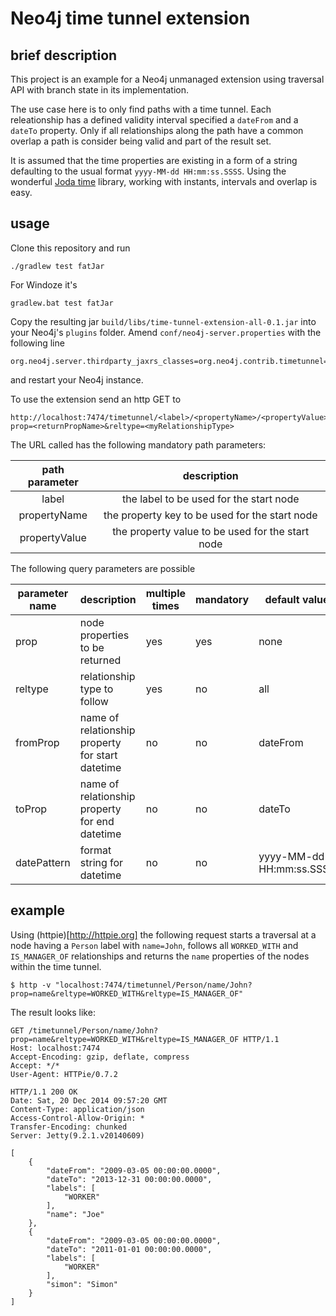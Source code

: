 # Neo4j time tunnel extension #

## brief description ##

This project is an example for a Neo4j unmanaged extension using traversal API with branch state in its implementation.

The use case here is to only find paths with a time tunnel. Each releationship has a defined validity interval specified
a `dateFrom` and a `dateTo` property. Only if all relationships along the path have a common overlap a path is consider
 being valid and part of the result set.

It is assumed that the time properties are existing in a form of a string defaulting to the usual format `yyyy-MM-dd HH:mm:ss.SSSS`.
Using the wonderful [Joda time](http://www.joda.org/joda-time/) library, working with instants, intervals and overlap is
easy.

## usage ##

Clone this repository and run

    ./gradlew test fatJar

For Windoze it's

    gradlew.bat test fatJar

Copy the resulting jar `build/libs/time-tunnel-extension-all-0.1.jar` into your Neo4j's `plugins` folder. Amend
`conf/neo4j-server.properties` with the following line

    org.neo4j.server.thirdparty_jaxrs_classes=org.neo4j.contrib.timetunnel=/timetunnel

and restart your Neo4j instance.

To use the extension send an http GET to

    http://localhost:7474/timetunnel/<label>/<propertyName>/<propertyValue>?prop=<returnPropName>&reltype=<myRelationshipType>

The URL called has the following mandatory path parameters:

| path parameter  | description  |
|:-:|:-:|
| label  | the label to be used for the start node  |
| propertyName  | the property key to be used for the start node  |
| propertyValue  | the property value to be used for the start node  |

The following query parameters are possible

| parameter name | description | multiple times | mandatory | default value |
|----------------|-------------|----------------|-----------|---------------|
| prop | node properties to be returned | yes | yes | none |
| reltype | relationship type to follow | yes | no | all |
| fromProp | name of relationship property for start datetime | no | no | dateFrom |
| toProp | name of relationship property for end datetime | no | no | dateTo |
| datePattern | format string for datetime | no | no | yyyy-MM-dd HH:mm:ss.SSSS |

## example ##

Using (httpie)[http://httpie.org] the following request starts a traversal at a node having a `Person` label with `name=John`,
 follows all `WORKED_WITH` and `IS_MANAGER_OF` relationships and returns the `name` properties of the nodes within the time tunnel.

    $ http -v "localhost:7474/timetunnel/Person/name/John?prop=name&reltype=WORKED_WITH&reltype=IS_MANAGER_OF"

The result looks like:

    GET /timetunnel/Person/name/John?prop=name&reltype=WORKED_WITH&reltype=IS_MANAGER_OF HTTP/1.1
    Host: localhost:7474
    Accept-Encoding: gzip, deflate, compress
    Accept: */*
    User-Agent: HTTPie/0.7.2

    HTTP/1.1 200 OK
    Date: Sat, 20 Dec 2014 09:57:20 GMT
    Content-Type: application/json
    Access-Control-Allow-Origin: *
    Transfer-Encoding: chunked
    Server: Jetty(9.2.1.v20140609)

    [
        {
            "dateFrom": "2009-03-05 00:00:00.0000",
            "dateTo": "2013-12-31 00:00:00.0000",
            "labels": [
                "WORKER"
            ],
            "name": "Joe"
        },
        {
            "dateFrom": "2009-03-05 00:00:00.0000",
            "dateTo": "2011-01-01 00:00:00.0000",
            "labels": [
                "WORKER"
            ],
            "simon": "Simon"
        }
    ]

